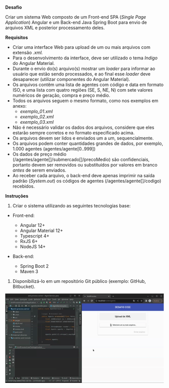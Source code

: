 **Desafio**

Criar um sistema Web composto de um Front-end SPA (_Single Page Application_) Angular e um Back-end Java Spring Boot para envio de arquivos XML e posterior processamento deles.

**Requisitos**

- Criar uma interface Web para upload de um ou mais arquivos com extensão _.xml._ 
- Para o desenvolvimento da interface, deve ser utilizado o tema _Indigo_ do Angular Material.
- Durante o envio do(s) arquivo(s) mostrar um _loader_ para informar ao usuário que estão sendo processados, e ao final esse _loader_ deve desaparecer (utilizar componentes do Angular Material).
- Os arquivos contêm uma lista de agentes com código e data em formato ISO, e uma lista com quatro regiões (SE, S, NE, N) com sete valores numéricos de geração, compra e preço médio.
- Todos os arquivos seguem o mesmo formato, como nos exemplos em anexo:
  - _exemplo\_01.xml_
  - _exemplo\_02.xml_
  - _exemplo\_03.xml_
- Não é necessário validar os dados dos arquivos, considere que eles estarão sempre corretos e no formato especificado acima.
- Os arquivos devem ser lidos e enviados um a um, sequencialmente.
- Os arquivos podem conter quantidades grandes de dados, por exemplo, 1.000 agentes (agentes/agente[0..999])
- Os dados de preço médio (/agentes/agente[]/submercado[]/precoMedio) são confidenciais, portanto devem ser removidos ou substituídos por valores em branco _antes_ de serem enviados.
- Ao receber cada arquivo, o back-end deve apenas imprimir na saída padrão (_System.out_) os códigos de agentes (/agentes/agente[]/codigo) recebidos.

**Instruções**

1. Criar o sistema utilizando as seguintes tecnologias base:

- Front-end:
  - Angular 12+
  - Angular Material 12+
  - Typescript 4+
  - RxJS 6+
  - NodeJS 14+

- Back-end:
  - Spring Boot 2
  - Maven 3

1. Disponibilizá-lo em um repositório Git público (exemplo: GitHub, Bitbucket).

![](https://github.com/fernandoglizt/xml-process-ccee-test/blob/master/gif.gif)
